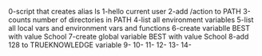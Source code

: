 0-script that creates alias ls
1-hello current user
2-add /action to PATH
3-counts number of directories in PATH
4-list all environment variables
5-list all local vars and environment vars and functions
6-create variablle BEST with value School
7-create global variable BEST with value School
8-add 128 to TRUEKNOWLEDGE variable
9-
10-
11-
12-
13-
14-

